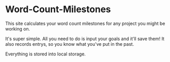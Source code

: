 # Word-Count-Milestones
This site calculates your word count milestones for any project you might be working on.

It's super simple. All you need to do is input your goals and it'll save them! 
It also records entrys, so you know what you've put in the past.

Everything is stored into local storage.
